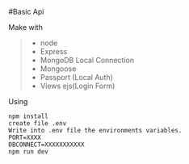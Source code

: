 #Basic Api

Make with
 >- node
 >- Express 
 >- MongoDB Local Connection
 >- Mongoose
 >- Passport (Local Auth)
 >- Views ejs(Login Form)

 Using

    npm install
    create file .env
    Write into .env file the environments variables.
    PORT=XXXX
    DBCONNECT=XXXXXXXXXXX
    npm run dev    


